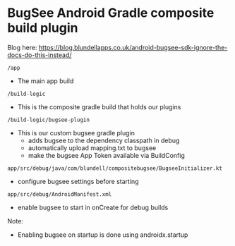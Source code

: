 # BugSee Android Gradle composite build plugin

Blog here: https://blog.blundellapps.co.uk/android-bugsee-sdk-ignore-the-docs-do-this-instead/

`/app`
- The main app build

`/build-logic`
- This is the composite gradle build that holds our plugins

`/build-logic/bugsee-plugin`
- This is our custom bugsee gradle plugin
    - adds bugsee to the dependency classpath in debug
    - automatically upload mapping.txt to bugsee
    - make the bugsee App Token available via BuildConfig

`app/src/debug/java/com/blundell/compositebugsee/BugseeInitializer.kt`

- configure bugsee settings before starting

`app/src/debug/AndroidManifest.xml`

- enable bugsee to start in onCreate for debug builds

Note:
- Enabling bugsee on startup is done using androidx.startup
